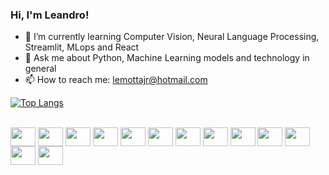 ### Hi, I'm Leandro!

<!--
**leandromjunior/leandromjunior** is a ✨ _special_ ✨ repository because its `README.md` (this file) appears on your GitHub profile.
-->

- 🌱 I’m currently learning Computer Vision, Neural Language Processing, Streamlit, MLops and React
- 💬 Ask me about Python, Machine Learning models and technology in general
- 📫 How to reach me: lemottajr@hotmail.com


[![Top Langs](https://github-readme-stats.vercel.app/api/top-langs/?username=leandromjunior&layout=compact)](https://github.com/leandromjunior/github-readme-stats)


<div style= "display: inline_block"> <br>
<img align="center" height="30" width="40" src="https://cdn.jsdelivr.net/gh/devicons/devicon/icons/python/python-original-wordmark.svg" />
<img align="center" height="30" width="40" src="https://cdn.jsdelivr.net/gh/devicons/devicon/icons/jupyter/jupyter-original-wordmark.svg" />
<img align="center" height="30" width="40" src="https://cdn.jsdelivr.net/gh/devicons/devicon/icons/pandas/pandas-original.svg" />  
<img align="center" height="30" width="40" src="https://cdn.jsdelivr.net/gh/devicons/devicon/icons/c/c-original.svg" />  
<img align="center" height="30" width="40" src="https://cdn.jsdelivr.net/gh/devicons/devicon/icons/html5/html5-original.svg" />
<img align="center" height="30" width="40" src="https://cdn.jsdelivr.net/gh/devicons/devicon/icons/css3/css3-original.svg" />          
<img align="center" height="30" width="40" src="https://cdn.jsdelivr.net/gh/devicons/devicon/icons/javascript/javascript-original.svg" />         
<img align="center" height="30" width="40" src="https://cdn.jsdelivr.net/gh/devicons/devicon/icons/php/php-plain.svg" />
<img align="center" height="30" width="40" src="https://cdn.jsdelivr.net/gh/devicons/devicon/icons/mysql/mysql-original-wordmark.svg" />
<img align="center" height="30" width="40" src="https://cdn.jsdelivr.net/gh/devicons/devicon/icons/postgresql/postgresql-original.svg" />
<img align="center" height="30" width="40" src="https://cdn.jsdelivr.net/gh/devicons/devicon/icons/selenium/selenium-original.svg" />       
<img align="center" height="30" width="40" src="https://cdn.jsdelivr.net/gh/devicons/devicon/icons/flask/flask-original.svg" />
<img align="center" height="30" width="40" src="https://cdn.jsdelivr.net/gh/devicons/devicon/icons/git/git-original.svg" />
</div>
          
          
          
          
